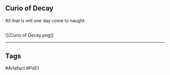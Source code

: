 ## Curio of Decay
All that is will one day come to naught.
##
![[Curio of Decay.png]]

---
## Tags
#Artefact
#PoE1